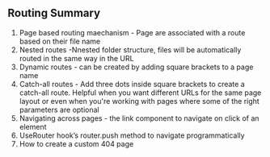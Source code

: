 ## Routing Summary

1. Page based routing maechanism - Page are associated with a route based on their file name
2. Nested routes -Nnested folder structure, files will be automatically routed in the same way in the URL
3. Dynamic routes - can be created by adding square brackets to a page name
4. Catch-all routes - Add three dots inside square brackets to create a catch-all route. Helpful when you want different URLs for the same page layout or even when you're working with pages where some of the right parameters are optional
5. Navigating across pages - the link component to navigate on click of an element
6. UseRouter hook’s router.push method to navigate programmatically
7. How to create a custom 404 page
